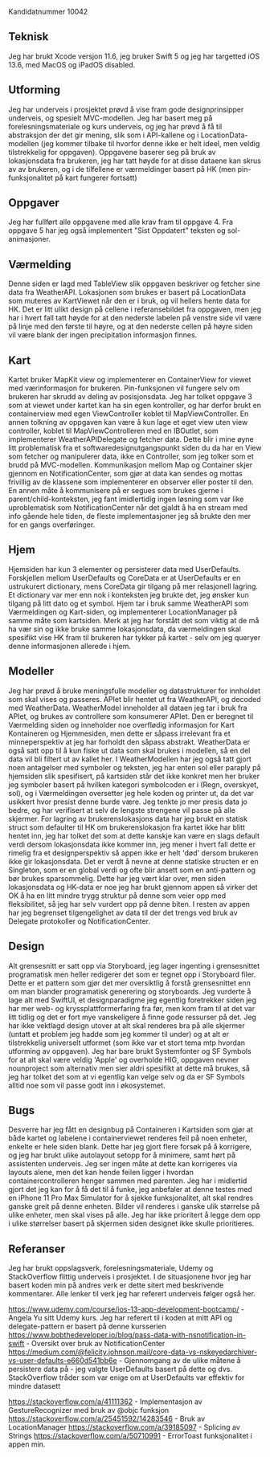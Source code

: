 
Kandidatnummer 10042

## Teknisk
Jeg har brukt Xcode versjon 11.6, jeg bruker Swift 5 og jeg har targetted iOS 13.6, med MacOS og iPadOS disabled.

## Utforming
Jeg har underveis i prosjektet prøvd å vise fram gode designprinsipper underveis, og spesielt MVC-modellen. Jeg har basert meg på forelesningsmateriale og kurs underveis, og jeg har prøvd å få til abstraksjon der det gir mening, slik som i API-kallene og i LocationData-modellen (jeg kommer tilbake til hvorfor denne ikke er helt ideel, men veldig tilstrekkelig for oppgaven). Oppgavene baserer seg på bruk av lokasjonsdata fra brukeren, jeg har tatt høyde for at disse dataene kan skrus av av brukeren, og i de tilfellene er værmeldinger basert på HK (men pin-funksjonalitet på kart fungerer fortsatt)

## Oppgaver
Jeg har fullført alle oppgavene med alle krav fram til oppgave 4. Fra oppgave 5 har jeg også implementert "Sist Oppdatert" teksten og sol-animasjoner.

## Værmelding
Denne siden er lagd med TableView slik oppgaven beskriver og fetcher sine data fra WeatherAPI. Lokasjonen som brukes er basert på LocationData som muteres av KartViewet når den er i bruk, og vil hellers hente data for HK. Det er litt ulikt design på cellene i referansebildet fra oppgaven, men jeg har i hvert fall tatt høyde for at den nederste labelen på venstre side vil være på linje med den første til høyre, og at den nederste cellen på høyre siden vil være blank der ingen precipitation informasjon finnes. 

## Kart
Kartet bruker MapKit view og implementerer en ContainerView for viewet med værinformasjon for brukeren. Pin-funksjonen vil fungere selv om brukeren har skrudd av deling av posisjonsdata. Jeg har tolket oppgave 3 som at viewet under kartet kan ha sin egen kontroller, og har derfor brukt en containerview med egen ViewController koblet til MapViewController. En annen tolkning av oppgaven kan være å kun lage et eget view uten view controller, koblet til MapViewControlleren med en IBOutlet, som implementerer WeatherAPIDelegate og fetcher data. Dette blir i mine øyne litt problematisk fra et softwaredesignutgangspunkt siden du da har en View som fetcher og manipulerer data, ikke en Controller, som jeg tolker som et brudd på MVC-modellen.
Kommunikasjon mellom Map og Container skjer gjennom en NotificationCenter, som gjør at data kan sendes og mottas frivillig av de klassene som implementerer en observer eller poster til den. En annen måte å kommunisere på er segues som brukes gjerne i parent/child-konteksten, jeg fant imidlertidig ingen løsning som var like uproblematisk som NotificationCenter når det gjaldt å ha en stream med info gående hele tiden, de fleste implementasjoner jeg så brukte den mer for en gangs overføringer. 

## Hjem
Hjemsiden har kun 3 elementer og persisterer data med UserDefaults. Forskjellen mellom UserDefaults og CoreData er at UserDefaults er en ustrukurert dictionary, mens CoreData gir tilgang på mer relasjonell lagring. Et dictionary var mer enn nok i konteksten jeg brukte det, jeg ønsker kun tilgang på litt dato og et symbol. Hjem tar i bruk samme WeatherAPI som Værmeldingen og Kart-siden, og implementerer LocationManager på samme måte som kartsiden. Merk at jeg har forstått det som viktig at de må ha vær sin og ikke bruke samme lokasjonsdata, da værmeldingen skal spesifikt vise HK fram til brukeren har tykker på kartet - selv om jeg queryer denne informasjonen allerede i hjem.

## Modeller
Jeg har prøvd å bruke meningsfulle modeller og datastrukturer for innholdet som skal vises og passeres. APIet blir hentet ut fra WeatherAPI, og decoded med WeatherData. WeatherModel inneholder all dataen jeg tar i bruk fra APIet, og brukes av controllere som konsumerer APIet. Den er beregnet til Værmelding siden og inneholder noe overflødig informasjon for Kart Kontaineren og Hjemmesiden, men dette er såpass irrelevant fra et minneperspektiv at jeg har forholdt den såpass abstrakt. WeatherData er også satt opp til å kun fiske ut data som skal brukes i modellen, så en del data vil bli filtert ut av kallet her.
I WeatherModellen har jeg også tatt gjort noen antagelser med symboler og teksten, jeg har enten sol eller paraply på hjemsiden slik spesifisert, på kartsiden står det ikke konkret men her bruker jeg symboler basert på hvilken kategori symbolcoden er i (Regn, overskyet, sol), og i Værmeldingen oversetter jeg hele koden og printer ut, da det var usikkert hvor presist denne burde være. Jeg tenkte jo mer presis data jo bedre, og har verifisert at selv de lengste strengene vil passe på alle skjermer.
For lagring av brukerenslokasjons data har jeg brukt en statisk struct som defaulter til HK om brukerenslokasjon fra kartet ikke har blitt hentet inn, jeg har tolket det som at dette kanskje kan være en slags default verdi dersom lokasjonsdata ikke kommer inn, jeg mener i hvert fall dette er rimelig fra et designperspektiv så appen ikke er helt 'død' dersom brukeren ikke gir lokasjonsdata. Det er verdt å nevne at denne statiske structen er en Singleton, som er en global verdi og ofte blir ansett som en anti-pattern og bør brukes sparsommelig. Dette har jeg vært klar over, men siden lokasjonsdata og HK-data er noe jeg har brukt gjennom appen så virker det OK å ha en litt mindre trygg struktur på denne som veier opp med fleksibilitet, så jeg har selv vurdert opp på denne biten. I resten av appen har jeg begrenset tilgengelighet av data til der det trengs ved bruk av Delegate protokoller og NotificationCenter.

## Design
Alt grensesnitt er satt opp via Storyboard, jeg lager ingenting i grensesnittet programatisk men heller redigerer det som er tegnet opp i Storyboard filer. Dette er et pattern som gjør det mer oversiktlig å forstå grensesnittet enn om man blander programatisk generering og storyboards. Jeg vurderte å lage alt med SwiftUI, et designparadigme jeg egentlig foretrekker siden jeg har mer web- og kryssplattformerfaring fra før, men kom fram til at det var litt tidlig og det er fort mye vanskeligere å finne gode ressurser på det. Jeg har ikke vektlagd design utover at alt skal renderes bra på alle skjermer (untatt et problem jeg hadde som jeg kommer til under) og at alt er tilstrekkelig universelt utformet (som ikke var et stort tema mtp hvordan utforming av oppgaven). Jeg har bare brukt Systemfonter og SF Symbols for at alt skal være veldig 'Apple' og overholde HIG, oppgaven nevner nounproject som alternativ men sier aldri spesifikt at dette må brukes, så jeg har tolket det som at vi egentlig kan velge selv og da er SF Symbols alltid noe som vil passe godt inn i økosystemet.

## Bugs
Desverre har jeg fått en designbug på Containeren i Kartsiden som gjør at både kartet og labelene i containerviewet renderes feil på noen enheter, enkelte er hele siden blank. Dette har jeg gjort flere forsøk på å korrigere, og jeg har brukt ulike autolayout setopp for å minimere, samt hørt på assistenten underveis. Jeg ser ingen måte at dette kan korrigeres via layouts alene, men det kan hende feilen ligger i hvordan containercontrolleren henger sammen med parenten. Jeg har i midlertid gjort det jeg kan for å få det til å funke, jeg anbefaler at denne testes med en iPhone 11 Pro Max Simulator for å sjekke funksjonalitet, alt skal rendres ganske greit på denne enheten.
Bilder vil renderes i ganske ulik størrelse på ulike enheter, men skal vises på alle. Jeg har ikke prioritert å legge dem opp i ulike størrelser basert på skjermen siden designet ikke skulle prioritieres.

## Referanser
Jeg har brukt oppslagsverk, forelesningsmateriale, Udemy og StackOverflow flittig underveis i prosjektet. I de situasjonene hvor jeg har basert koden min på andres verk er dette sitert med beskrivende kommentarer. Alle lenker til verk jeg har referert underveis følger også her.

https://www.udemy.com/course/ios-13-app-development-bootcamp/ - Angela Yu sitt Udemy kurs. Jeg har referert til i koden at mitt API og delegate-pattern er basert på denne kursserien
https://www.bobthedeveloper.io/blog/pass-data-with-nsnotification-in-swift - Oversikt over bruk av NotificationCenter
https://medium.com/@felicity.johnson.mail/core-data-vs-nskeyedarchiver-vs-user-defaults-e660d541bb6e - Gjennomgang av de ulike måtene å persistere data på - jeg valgte UserDefaults basert på dette og dvs. StackOverflow tråder som var enige om at UserDefaults var effektiv for mindre datasett

https://stackoverflow.com/a/41111362 - Implementasjon av GestureRecognizer med bruk av @objc funksjon
https://stackoverflow.com/a/25451592/14283546 - Bruk av LocationManager
https://stackoverflow.com/a/39185097 - Splicing av Strings
https://stackoverflow.com/a/50710991 - ErrorToast funksjonalitet i appen min.
